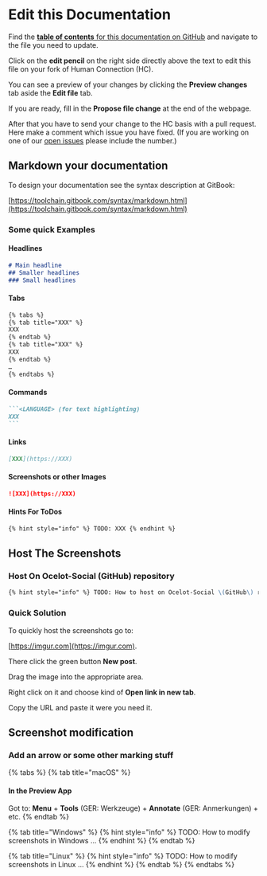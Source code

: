 # Edit this Documentation

Find the [**table of contents** for this documentation on GitHub](https://github.com/Ocelot-Social-Community/Ocelot-Social/blob/master/SUMMARY.md) and navigate to the file you need to update.

Click on the **edit pencil** on the right side directly above the text to edit this file on your fork of Human Connection \(HC\).

You can see a preview of your changes by clicking the **Preview changes** tab aside the **Edit file** tab.

If you are ready, fill in the **Propose file change** at the end of the webpage.

After that you have to send your change to the HC basis with a pull request. Here make a comment which issue you have fixed. (If you are working on one of our [open issues](https://github.com/Ocelot-Social-Community/Ocelot-Social/issues) please include the number.)

## Markdown your documentation

To design your documentation see the syntax description at GitBook:

[https://toolchain.gitbook.com/syntax/markdown.html](https://toolchain.gitbook.com/syntax/markdown.html)

### Some quick Examples

#### Headlines

```markdown
# Main headline
## Smaller headlines
### Small headlines
```

#### Tabs

```markdown
{% tabs %}
{% tab title="XXX" %}
XXX
{% endtab %}
{% tab title="XXX" %}
XXX
{% endtab %}
…
{% endtabs %}
```

#### Commands

~~~markdown
```<LANGUAGE> (for text highlighting)
XXX
```
~~~

#### Links

```markdown
[XXX](https://XXX)
```

#### Screenshots or other Images

```markdown
![XXX](https://XXX)
```

#### Hints For ToDos

```markdown
{% hint style="info" %} TODO: XXX {% endhint %}
```

## Host The Screenshots

### Host On Ocelot-Social \(GitHub\) repository

```markdown
{% hint style="info" %} TODO: How to host on Ocelot-Social \(GitHub\) repository ... {% endhint %}
```

### Quick Solution

To quickly host the screenshots go to:

[https://imgur.com](https://imgur.com).

There click the green button **New post**.

Drag the image into the appropriate area.

Right click on it and choose kind of **Open link in new tab**.

Copy the URL and paste it were you need it.

## Screenshot modification

### Add an arrow or some other marking stuff

{% tabs %}
{% tab title="macOS" %}
#### In the Preview App

Got to: **Menu** + **Tools** \(GER: Werkzeuge\) + **Annotate** \(GER: Anmerkungen\) + etc.
{% endtab %}

{% tab title="Windows" %}
{% hint style="info" %}
TODO: How to modify screenshots in Windows ...
{% endhint %}
{% endtab %}

{% tab title="Linux" %}
{% hint style="info" %}
TODO: How to modify screenshots in Linux ...
{% endhint %}
{% endtab %}
{% endtabs %}
